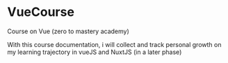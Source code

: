 # VueCourse
Course on Vue (zero to mastery academy)

With this course documentation, i will collect and track personal growth on my learning trajectory in vueJS and NuxtJS (in a later phase) 
